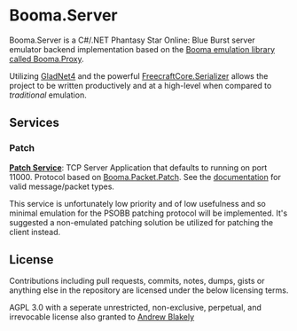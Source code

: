 # Booma.Server

Booma.Server is a C#/.NET Phantasy Star Online: Blue Burst server emulator backend implementation based on the [Booma emulation library called Booma.Proxy](https://github.com/helloKitty/booma.proxy).

Utilizing [GladNet4](https://github.com/HelloKitty/GladNet3/tree/gladnet4) and the powerful [FreecraftCore.Serializer](https://github.com/FreecraftCore/FreecraftCore.Serializer) allows the project to be written productively and at a high-level when compared to *traditional* emulation.

## Services

### Patch

**[Patch Service](https://github.com/HelloKitty/Booma.Server/tree/master/src/Booma.Server.PatchService)**: TCP Server Application that defaults to running on port 11000. Protocol based on [Booma.Packet.Patch](https://github.com/HelloKitty/Booma.Proxy/tree/master/src/Booma.Packet.Patch). See the [documentation](https://github.com/HelloKitty/Booma.Proxy/blob/master/docs/PatchPacketDocumentation.md) for valid message/packet types.

This service is unfortunately low priority and of low usefulness and so minimal emulation for the PSOBB patching protocol will be implemented. It's suggested a non-emulated patching solution be utilized for patching the client instead.


## License

Contributions including pull requests, commits, notes, dumps, gists or anything else in the repository are licensed under the below licensing terms.

AGPL 3.0 with a seperate unrestricted, non-exclusive, perpetual, and irrevocable license also granted to [Andrew Blakely](https://www.github.com/HelloKitty)
